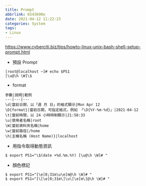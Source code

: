 ```yaml
---
title: Prompt
abbrlink: 6543690e
date: 2021-04-12 11:22:23
categories: System
tags:
- Linux
---
```

https://www.cyberciti.biz/tips/howto-linux-unix-bash-shell-setup-prompt.html

* 預設 Prompt
```
[root@localhost ~]# echo $PS1
[\u@\h \W]\$
```
* format
```
參數|說明|範例
---|---|---
\d|當前日期，以「週 月 日」的格式顯示|Mon Apr 12
\D{format}|當前日期，可指定格式，例如 「\D{%Y-%m-%d}」|2021-04-12
\t|當前時間，以 24 小時時制顯示|21:58:33
\u|使用者名稱|root
\W|當前資料夾名稱|home
\w|當前路徑|/home
\h|主機名稱 (Host Name)}|localhost
```
* 用指令取得動態資訊
```
$ export PS1="\$(date +%d.%m.%Y) [\u@\h \W]# "
```
* 顏色標記
```
$ export PS1="[\e[0;31m\u\e[m@\h \W]# "
$ export PS1="[\[\e[0;31m\]\u\[\e[m\]@\h \W]# "
```